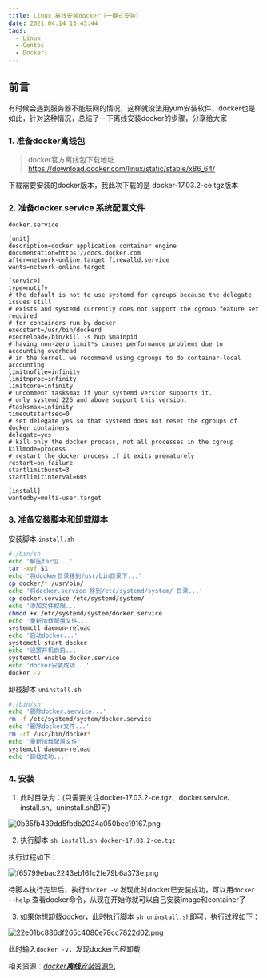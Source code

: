 ```yaml
---
title: Linux 离线安装docker（一键式安装）
date: 2021.04.14 13:43:44
tags:
  - Linux
  - Centos
  - Dockerl
---
```


## 前言

有时候会遇到服务器不能联网的情况，这样就没法用yum安装软件，docker也是如此，针对这种情况，总结了一下离线安装docker的步骤，分享给大家

### 1. 准备docker离线包

> docker官方离线包下载地址 https://download.docker.com/linux/static/stable/x86_64/

下载需要安装的docker版本，我此次下载的是
docker-17.03.2-ce.tgz版本

### 2. 准备docker.service 系统配置文件

```service
docker.service
 
[unit]
description=docker application container engine
documentation=https://docs.docker.com
after=network-online.target firewalld.service
wants=network-online.target
 
[service]
type=notify
# the default is not to use systemd for cgroups because the delegate issues still
# exists and systemd currently does not support the cgroup feature set required
# for containers run by docker
execstart=/usr/bin/dockerd
execreload=/bin/kill -s hup $mainpid
# having non-zero limit*s causes performance problems due to accounting overhead
# in the kernel. we recommend using cgroups to do container-local accounting.
limitnofile=infinity
limitnproc=infinity
limitcore=infinity
# uncomment tasksmax if your systemd version supports it.
# only systemd 226 and above support this version.
#tasksmax=infinity
timeoutstartsec=0
# set delegate yes so that systemd does not reset the cgroups of docker containers
delegate=yes
# kill only the docker process, not all processes in the cgroup
killmode=process
# restart the docker process if it exits prematurely
restart=on-failure
startlimitburst=3
startlimitinterval=60s
 
[install]
wantedby=multi-user.target
```

### 3. 准备安装脚本和卸载脚本

安装脚本 `install.sh`

```sh
#!/bin/sh
echo '解压tar包...'
tar -xvf $1
echo '将docker目录移到/usr/bin目录下...'
cp docker/* /usr/bin/
echo '将docker.service 移到/etc/systemd/system/ 目录...'
cp docker.service /etc/systemd/system/
echo '添加文件权限...'
chmod +x /etc/systemd/system/docker.service
echo '重新加载配置文件...'
systemctl daemon-reload
echo '启动docker...'
systemctl start docker
echo '设置开机自启...'
systemctl enable docker.service
echo 'docker安装成功...'
docker -v
```

卸载脚本 `uninstall.sh`

```sh
#!/bin/sh
echo '删除docker.service...'
rm -f /etc/systemd/system/docker.service
echo '删除docker文件...'
rm -rf /usr/bin/docker*
echo '重新加载配置文件'
systemctl daemon-reload
echo '卸载成功...'
```

### 4. 安装

1. 此时目录为：(只需要关注docker-17.03.2-ce.tgz、docker.service、install.sh、uninstall.sh即可)

![0b35fb439dd5fbdb2034a050bec19167.png](https://img-blog.csdnimg.cn/img_convert/0b35fb439dd5fbdb2034a050bec19167.png)

2.  执行脚本 `sh install.sh docker-17.03.2-ce.tgz`

执行过程如下：

![f65799ebac2243eb161c2fe79b6a373e.png](https://img-blog.csdnimg.cn/img_convert/f65799ebac2243eb161c2fe79b6a373e.png)

待脚本执行完毕后，执行`docker -v`
发现此时docker已安装成功，可以用`docker --help` 查看docker命令，从现在开始你就可以自己安装image和container了

3. 如果你想卸载docker，此时执行脚本 `sh uninstall.sh`即可，执行过程如下：

![22e01bc886df265c4080e78cc7822d02.png](https://img-blog.csdnimg.cn/img_convert/22e01bc886df265c4080e78cc7822d02.png)

此时输入`docker -v`，发现docker已经卸载

相关资源：[*docker**离线**安装*资源包](http://download.csdn.net/download/weixin_36293623/10728656?spm=1001.2101.3001.5697)